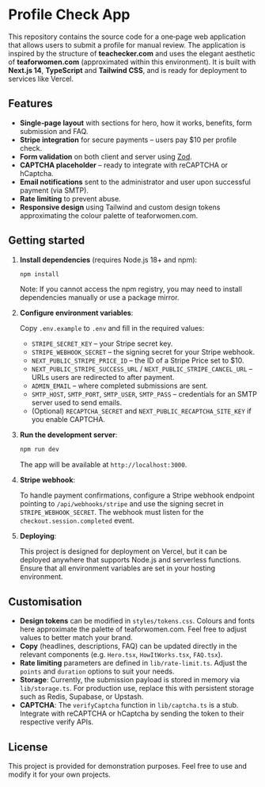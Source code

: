 # Profile Check App

This repository contains the source code for a one‑page web application that allows users to submit a profile for manual review. The application is inspired by the structure of **teachecker.com** and uses the elegant aesthetic of **teaforwomen.com** (approximated within this environment). It is built with **Next.js 14**, **TypeScript** and **Tailwind CSS**, and is ready for deployment to services like Vercel.

## Features

- **Single‑page layout** with sections for hero, how it works, benefits, form submission and FAQ.
- **Stripe integration** for secure payments – users pay $10 per profile check.
- **Form validation** on both client and server using [Zod](https://zod.dev/).
- **CAPTCHA placeholder** – ready to integrate with reCAPTCHA or hCaptcha.
- **Email notifications** sent to the administrator and user upon successful payment (via SMTP).
- **Rate limiting** to prevent abuse.
- **Responsive design** using Tailwind and custom design tokens approximating the colour palette of teaforwomen.com.

## Getting started

1. **Install dependencies** (requires Node.js 18+ and npm):

   ```bash
   npm install
   ```

   Note: If you cannot access the npm registry, you may need to install dependencies manually or use a package mirror.

2. **Configure environment variables**:

   Copy `.env.example` to `.env` and fill in the required values:

   - `STRIPE_SECRET_KEY` – your Stripe secret key.
   - `STRIPE_WEBHOOK_SECRET` – the signing secret for your Stripe webhook.
   - `NEXT_PUBLIC_STRIPE_PRICE_ID` – the ID of a Stripe Price set to $10.
   - `NEXT_PUBLIC_STRIPE_SUCCESS_URL` / `NEXT_PUBLIC_STRIPE_CANCEL_URL` – URLs users are redirected to after payment.
   - `ADMIN_EMAIL` – where completed submissions are sent.
   - `SMTP_HOST`, `SMTP_PORT`, `SMTP_USER`, `SMTP_PASS` – credentials for an SMTP server used to send emails.
   - (Optional) `RECAPTCHA_SECRET` and `NEXT_PUBLIC_RECAPTCHA_SITE_KEY` if you enable CAPTCHA.

3. **Run the development server**:

   ```bash
   npm run dev
   ```

   The app will be available at `http://localhost:3000`.

4. **Stripe webhook**:

   To handle payment confirmations, configure a Stripe webhook endpoint pointing to `/api/webhooks/stripe` and use the signing secret in `STRIPE_WEBHOOK_SECRET`. The webhook must listen for the `checkout.session.completed` event.

5. **Deploying**:

   This project is designed for deployment on Vercel, but it can be deployed anywhere that supports Node.js and serverless functions. Ensure that all environment variables are set in your hosting environment.

## Customisation

- **Design tokens** can be modified in `styles/tokens.css`. Colours and fonts here approximate the palette of teaforwomen.com. Feel free to adjust values to better match your brand.
- **Copy** (headlines, descriptions, FAQ) can be updated directly in the relevant components (e.g. `Hero.tsx`, `HowItWorks.tsx`, `FAQ.tsx`).
- **Rate limiting** parameters are defined in `lib/rate-limit.ts`. Adjust the `points` and `duration` options to suit your needs.
- **Storage**: Currently, the submission payload is stored in memory via `lib/storage.ts`. For production use, replace this with persistent storage such as Redis, Supabase, or Upstash.
- **CAPTCHA**: The `verifyCaptcha` function in `lib/captcha.ts` is a stub. Integrate with reCAPTCHA or hCaptcha by sending the token to their respective verify APIs.

## License

This project is provided for demonstration purposes. Feel free to use and modify it for your own projects.